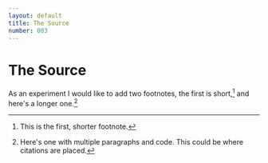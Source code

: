 ```yaml
---
layout: default
title: The Source
number: 003
---
```


# The Source

As an experiment I would like to add two footnotes, the first is short,[^1] and here's a longer one.[^2]

[^1]: This is the first, shorter footnote.

[^2]: Here's one with multiple paragraphs and code. This could be where citations are placed.

